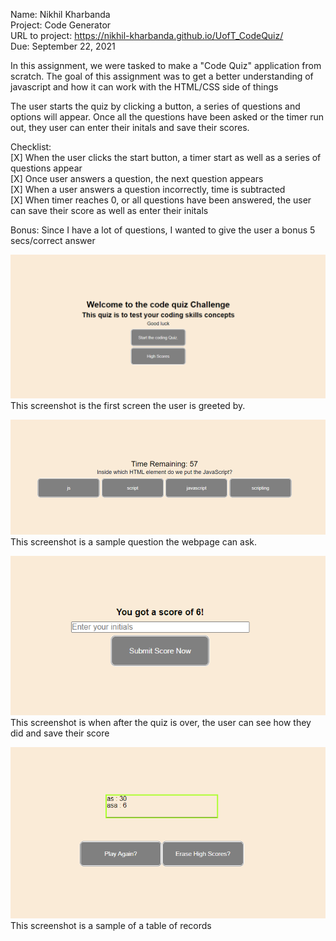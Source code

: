 Name: Nikhil Kharbanda\
Project: Code Generator\
URL to project: https://nikhil-kharbanda.github.io/UofT_CodeQuiz/ \
Due: September 22, 2021 

In this assignment, we were tasked to make a "Code Quiz" application from scratch. The goal of this assignment was to get a better understanding of javascript and how it can work with the HTML/CSS side of things

The user starts the quiz by clicking a button, a series of questions and options will appear. Once all the questions have been asked or the timer run out, they user can enter their initals and save their scores.

Checklist:\
[X] When the user clicks the start button, a timer start as well as a series of questions appear\
[X] Once user answers a question, the next question appears\
[X] When a user answers a question incorrectly, time is subtracted\
[X] When timer reaches 0, or all questions have been answered, the user can save their score as well as enter their initals

Bonus: Since I have a lot of questions, I wanted to give the user a bonus 5 secs/correct answer

![The welcome screen](imgs/Page1-Welcome.PNG)  
This screenshot is the first screen the user is greeted by.

![Sample Question](imgs/Page2-Question.PNG)  
This screenshot is a sample question the webpage can ask.

![Screen after quiz](imgs/Page4-End_of_quiz_screen.PNG)  
This screenshot is when after the quiz is over, the user can see how they did and save their score

![Sample table of scores](imgs/Page5-Table_of_scoresPNG.PNG)   
This screenshot is a sample of a table of records 